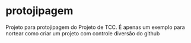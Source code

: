 # protojipagem
Projeto para protojipagem do Projeto de TCC. É apenas um exemplo para nortear como criar um projeto com controle diversão do github
